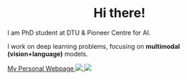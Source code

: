<h1 align="center">Hi there!</h1>

I am PhD student at DTU & Pioneer Centre for AI.

I work on deep learning problems, focusing on **multimodal (vision+language)** models.

<a href="https://marcoschouten.github.io/"> My Personal Webpage <img src="https://img.shields.io/badge/GitHub%20Pages-222222?style=for-the-badge&logo=GitHub%20Pages&logoColor=white" /> </a> <a href="https://scholar.google.com/citations?user=SdQ_lIIAAAAJ&hl=en">  <img src="https://img.shields.io/badge/Google%20Scholar-4285F4?style=for-the-badge&logo=google-scholar&logoColor=white" /> </a>





